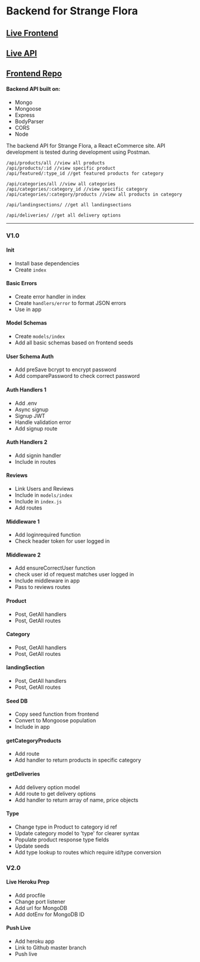# Backend for Strange Flora

## [Live Frontend](https://strange-flora.herokuapp.com/)

## [Live API](https://strange-flora-backend.herokuapp.com/)

## [Frontend Repo](https://github.com/startinmerc/strange-flora)

#### Backend API built on:

* Mongo
* Mongoose
* Express
* BodyParser
* CORS
* Node

The backend API for Strange Flora, a React eCommerce site.
API development is tested during development using Postman.

```
/api/products/all //view all products
/api/products/:id //view specific product
/api/featured/:type_id //get featured products for category

/api/categories/all //view all categories
/api/categories/:category_id //view specific category
/api/categories/:category/products //view all products in category

/api/landingsections/ //get all landingsections

/api/deliveries/ //get all delivery options
```

---

### V1.0

#### Init
* Install base dependencies
* Create `index`

#### Basic Errors
* Create error handler in index
* Create `handlers/error` to format JSON errors
* Use in app

#### Model Schemas
* Create `models/index`
* Add all basic schemas based on frontend seeds

#### User Schema Auth
* Add preSave bcrypt to encrypt password
* Add comparePassword to check correct password

#### Auth Handlers 1
* Add .env
* Async signup
* Signup JWT
* Handle validation error
* Add signup route

#### Auth Handlers 2
* Add signin handler
* Include in routes

#### Reviews
* Link Users and Reviews
* Include in `models/index`
* Include in `index.js`
* Add routes

#### Middleware 1
* Add loginrequired function
* Check header token for user logged in

#### Middleware 2
* Add ensureCorrectUser function
* check user id of request matches user logged in
* Include middleware in app
* Pass to reviews routes

#### Product
* Post, GetAll handlers
* Post, GetAll routes

#### Category
* Post, GetAll handlers
* Post, GetAll routes

#### landingSection
* Post, GetAll handlers
* Post, GetAll routes

#### Seed DB
* Copy seed function from frontend
* Convert to Mongoose population
* Include in app

#### getCategoryProducts
* Add route
* Add handler to return products in specific category

#### getDeliveries
* Add delivery option model
* Add route to get delivery options
* Add handler to return array of name, price objects

#### Type
* Change type in Product to category id ref
* Update category model to 'type' for clearer syntax
* Populate product response type fields
* Update seeds
* Add type lookup to routes which require id/type conversion

### V2.0

#### Live Heroku Prep
* Add procfile
* Change port listener
* Add url for MongoDB
* Add dotEnv for MongoDB ID

#### Push Live
* Add heroku app
* Link to Github master branch
* Push live